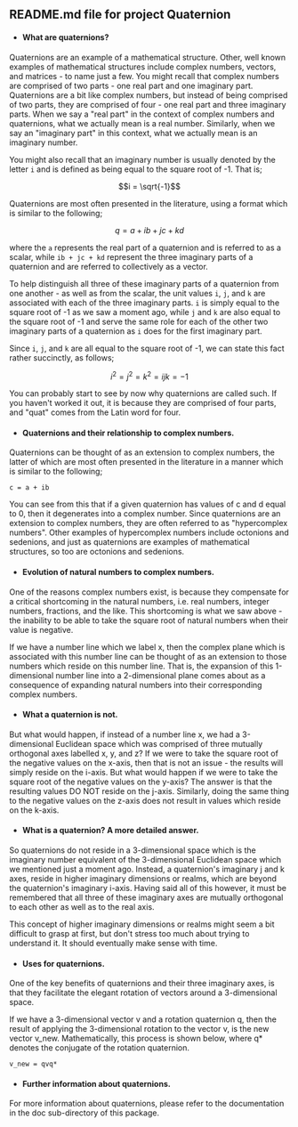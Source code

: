 ## README.md file for project Quaternion


* #### What are quaternions?

Quaternions are an example of a mathematical structure. Other, well known examples of mathematical
structures include complex numbers, vectors, and matrices - to name just a few. You might recall that
complex numbers are comprised of two parts - one real part and one imaginary part. Quaternions are a
bit like complex numbers, but instead of being comprised of two parts, they are comprised of four - 
one real part and three imaginary parts. When we say a "real part" in the context of complex numbers
and quaternions, what we actually mean is a real number. Similarly, when we say an "imaginary part"
in this context, what we actually mean is an imaginary number.

You might also recall that an imaginary number is usually denoted by the letter `i` and is defined
as being equal to the square root of -1. That is;

```math
i = \sqrt{-1}
```

Quaternions are most often presented in the literature, using a format which is similar to the
following;

```math
q = a + ib + jc + kd
```

where the `a` represents the real part of a quaternion and is referred to as a scalar, while 
`ib + jc + kd` represent the three imaginary parts of a quaternion and are referred to collectively
as a vector.

To help distinguish all three of these imaginary parts of a quaternion from one another - as well as
from the scalar, the unit values `i`, `j`, and `k` are associated with each of the three
imaginary parts. `i` is simply equal to the square root of -1 as we saw a moment ago, while `j` and `k`
are also equal to the square root of -1 and serve the same role for each of the other two imaginary
parts of a quaternion as `i` does for the first imaginary part.

Since `i`, `j`, and `k` are all equal to the square root of -1, we can state this
fact rather succinctly, as follows;

```math
i^{2} = j^{2} = k^{2} = ijk = -1
```

You can probably start to see by now why quaternions are called such. If you haven't worked it out, it
is because they are comprised of four parts, and "quat" comes from the Latin word for four.


* #### Quaternions and their relationship to complex numbers.

Quaternions can be thought of as an extension to complex numbers, the latter of which
are most often presented in the literature in a manner which is similar to the following;

```
c = a + ib
```

You can see from this that if a given quaternion has values of c and d equal to 0, then it
degenerates into a complex number. Since quaternions are an extension to complex numbers,
they are often referred to as "hypercomplex numbers". Other examples of hypercomplex numbers
include octonions and sedenions, and just as quaternions are examples of mathematical structures, so
too are octonions and sedenions.


* #### Evolution of natural numbers to complex numbers.

One of the reasons complex numbers exist, is because they compensate
for a critical shortcoming in the natural numbers, i.e. real numbers, integer numbers,
fractions, and the like. This shortcoming is what we saw above - the
inability to be able to take the square root of natural numbers when their value is
negative.

If we have a number line which we label x, then the complex plane which is associated
with this number line can be thought of as an extension to those numbers which reside 
on this number line. That is, the expansion of this 1-dimensional number line into a 
2-dimensional plane comes about as a consequence of expanding natural numbers into
their corresponding complex numbers.


* #### What a quaternion is not.

But what would happen, if instead of a number line x, we had a 3-dimensional
Euclidean space which was comprised of three mutually orthogonal axes labelled
x, y, and z? If we were to take the square root of the negative values on the
x-axis, then that is not an issue - the results will simply reside on the i-axis.
But what would happen if we were to take the square root of the negative values on the
y-axis? The answer is that the resulting values DO NOT reside on the j-axis.
Similarly, doing the same thing to the negative values on the z-axis does not
result in values which reside on the k-axis.


* #### What is a quaternion? A more detailed answer.

So quaternions do not reside in a 3-dimensional space which is the imaginary number
equivalent of the 3-dimensional Euclidean space which we mentioned just a moment ago.
Instead, a quaternion's imaginary j and k axes, reside in higher imaginary 
dimensions or realms, which are beyond the quaternion's imaginary i-axis. Having said
all of this however, it must be remembered that all three of these imaginary axes are
mutually orthogonal to each other as well as to the real axis.

This concept of higher imaginary dimensions or realms might seem a bit difficult to
grasp at first, but don't stress too much about trying to understand it. It should
eventually make sense with time.


* #### Uses for quaternions.

One of the key benefits of quaternions and their three imaginary axes, is that they
facilitate the elegant rotation of vectors around a 3-dimensional space.

If we have a 3-dimensional vector v and a rotation quaternion q, then the result
of applying the 3-dimensional rotation to the vector v, is the new vector
v_new. Mathematically, this process is shown below, where q* denotes the conjugate
of the rotation quaternion.

```
v_new = qvq*
```

* #### Further information about quaternions.

For more information about quaternions, please refer to the documentation
in the doc sub-directory of this package.
